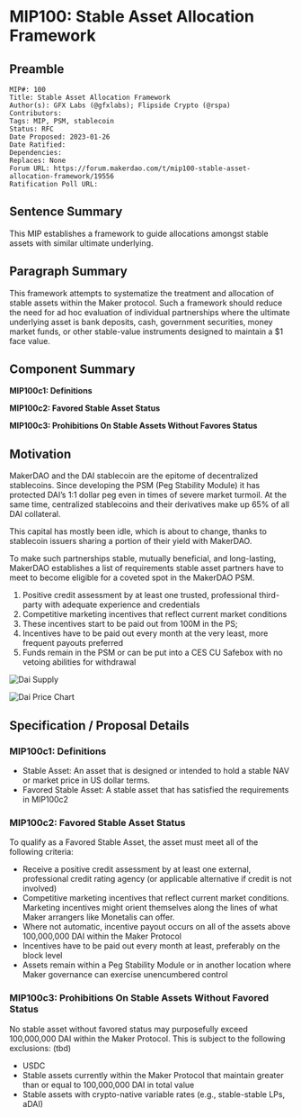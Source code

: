 # MIP100: Stable Asset Allocation Framework

## Preamble

```
MIP#: 100
Title: Stable Asset Allocation Framework
Author(s): GFX Labs (@gfxlabs); Flipside Crypto (@rspa)
Contributors:
Tags: MIP, PSM, stablecoin
Status: RFC
Date Proposed: 2023-01-26
Date Ratified: 
Dependencies:
Replaces: None
Forum URL: https://forum.makerdao.com/t/mip100-stable-asset-allocation-framework/19556
Ratification Poll URL:
```

## Sentence Summary

This MIP establishes a framework to guide allocations amongst stable assets with similar ultimate underlying.

## Paragraph Summary

This framework attempts to systematize the treatment and allocation of stable assets within the Maker protocol. Such a framework should reduce the need for ad hoc evaluation of individual partnerships where the ultimate underlying asset is bank deposits, cash, government securities, money market funds, or other stable-value instruments designed to maintain a $1 face value.

## Component Summary

**MIP100c1: Definitions**

**MIP100c2: Favored Stable Asset Status**

**MIP100c3: Prohibitions On Stable Assets Without Favores Status**

## Motivation

MakerDAO and the DAI stablecoin are the epitome of decentralized stablecoins. Since developing the PSM (Peg Stability Module) it has protected DAI’s 1:1 dollar peg even in times of severe market turmoil. At the same time, centralized stablecoins and their derivatives make up 65% of all DAI collateral.

This capital has mostly been idle, which is about to change, thanks to stablecoin issuers sharing a portion of their yield with MakerDAO.

To make such partnerships stable, mutually beneficial, and long-lasting, MakerDAO establishes a list of requirements stable asset partners have to meet to become eligible for a coveted spot in the MakerDAO PSM.

1. Positive credit assessment by at least one trusted, professional third-party with adequate experience and credentials
2. Competitive marketing incentives that reflect current market conditions 
3. These incentives start to be paid out from 100M in the PS;
4. Incentives have to be paid out every month at the very least, more frequent payouts preferred
5. Funds remain in the PSM or can be put into a CES CU Safebox with no vetoing abilities for withdrawal

![Dai Supply](https://github.com/makerdao/mips/blob/master/MIP100/daisupply.png)

![Dai Price Chart](https://github.com/makerdao/mips/blob/master/MIP100/daipricechart.png)

## Specification / Proposal Details

### MIP100c1: Definitions

* Stable Asset: An asset that is designed or intended to hold a stable NAV or market price in US dollar terms.
* Favored Stable Asset: A stable asset that has satisfied the requirements in MIP100c2

### MIP100c2: Favored Stable Asset Status

To qualify as a Favored Stable Asset, the asset must meet all of the following criteria:

* Receive a positive credit assessment by at least one external, professional credit rating agency (or applicable alternative if credit is not involved)
* Competitive marketing incentives that reflect current market conditions. Marketing incentives might orient themselves along the lines of what Maker arrangers like Monetalis can offer.
* Where not automatic, incentive payout occurs on all of the assets above 100,000,000 DAI within the Maker Protocol
* Incentives have to be paid out every month at least, preferably on the block level
* Assets remain within a Peg Stability Module or in another location where Maker governance can exercise unencumbered control

### MIP100c3: Prohibitions On Stable Assets Without Favored Status

No stable asset without favored status may purposefully exceed 100,000,000 DAI within the Maker Protocol. This is subject to the following exclusions: (tbd)

* USDC
* Stable assets currently within the Maker Protocol that maintain greater than or equal to 100,000,000 DAI in total value
* Stable assets with crypto-native variable rates (e.g., stable-stable LPs, aDAI)
